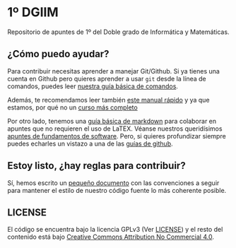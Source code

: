 # 1º DGIIM

Repositorio de apuntes de 1º del Doble grado de Informática y Matemáticas.

## ¿Cómo puedo ayudar?

Para contribuir necesitas aprender a manejar Git/Github. Si ya tienes una cuenta
en Github pero quieres aprender a usar `git` desde la línea de comandos, puedes 
leer [nuestra guía básica de comandos](guias/github.md).

Además, te recomendamos leer también [este manual rápido](https://libreim.github.io/blog/2014/02/23/manualgit/) y ya que estamos, por qué no un [curso más completo](https://github.com/oslugr/curso-git) 

Por otro lado, tenemos una [guía básica de markdown](guias/markdown.md) para colaborar en apuntes
que no requieren el uso de LaTEX. Véanse nuestros queridísimos [apuntes de fundamentos de software](FS/tema2.md).
Pero, si quieres profundizar siempre puedes echarles un vistazo a una de las [guías de github](https://help.github.com/articles/basic-writing-and-formatting-syntax/).

## Estoy listo, ¿hay reglas para contribuir?

Sí, hemos escrito un [pequeño documento](CONTRIBUTING.md) con las convenciones a seguir para mantener 
el estilo de nuestro código fuente lo más coherente posible.

## LICENSE

El código se encuentra bajo la licencia GPLv3 (Ver [LICENSE](LICENSE)) y el resto del contenido está bajo [Creative Commons Attribution No Commercial 4.0](http://creativecommons.org/licenses/by-nc-sa/4.0/).
